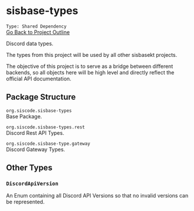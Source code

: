 # sisbase-types

`Type: Shared Dependency`  
[Go Back to Project Outline](../sisbasekt.md)  


Discord data types.  

The types from this project will be used by all other sisbasekt projects.  

The objective of this project is to serve as a bridge between different backends, so all objects here will be high level and directly reflect the official API documentation.  

## Package Structure
`org.siscode.sisbase-types`  
Base Package.  

`org.siscode.sisbase-types.rest`  
Discord Rest API Types.  

`org.siscode.sisbase-type.gateway`  
Discord Gateway Types.  
## Other Types

### `DiscordApiVersion`
An Enum containing all Discord API Versions so that no invalid versions can be represented.

